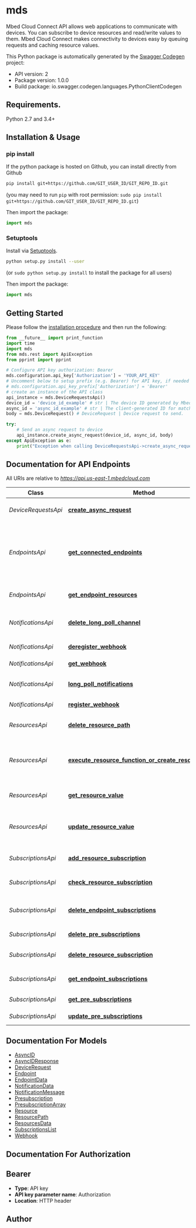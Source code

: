 # mds
Mbed Cloud Connect API allows web applications to communicate with devices. You can subscribe to device resources and read/write values to them. Mbed Cloud Connect makes connectivity to devices easy by queuing requests and caching resource values.

This Python package is automatically generated by the [Swagger Codegen](https://github.com/swagger-api/swagger-codegen) project:

- API version: 2
- Package version: 1.0.0
- Build package: io.swagger.codegen.languages.PythonClientCodegen

## Requirements.

Python 2.7 and 3.4+

## Installation & Usage
### pip install

If the python package is hosted on Github, you can install directly from Github

```sh
pip install git+https://github.com/GIT_USER_ID/GIT_REPO_ID.git
```
(you may need to run `pip` with root permission: `sudo pip install git+https://github.com/GIT_USER_ID/GIT_REPO_ID.git`)

Then import the package:
```python
import mds 
```

### Setuptools

Install via [Setuptools](http://pypi.python.org/pypi/setuptools).

```sh
python setup.py install --user
```
(or `sudo python setup.py install` to install the package for all users)

Then import the package:
```python
import mds
```

## Getting Started

Please follow the [installation procedure](#installation--usage) and then run the following:

```python
from __future__ import print_function
import time
import mds
from mds.rest import ApiException
from pprint import pprint

# Configure API key authorization: Bearer
mds.configuration.api_key['Authorization'] = 'YOUR_API_KEY'
# Uncomment below to setup prefix (e.g. Bearer) for API key, if needed
# mds.configuration.api_key_prefix['Authorization'] = 'Bearer'
# create an instance of the API class
api_instance = mds.DeviceRequestsApi()
device_id = 'device_id_example' # str | The device ID generated by Mbed Cloud.
async_id = 'async_id_example' # str | The client-generated ID for matching the correct response delivered via a notification.
body = mds.DeviceRequest() # DeviceRequest | Device request to send.

try:
    # Send an async request to device
    api_instance.create_async_request(device_id, async_id, body)
except ApiException as e:
    print("Exception when calling DeviceRequestsApi->create_async_request: %s\n" % e)

```

## Documentation for API Endpoints

All URIs are relative to *https://api.us-east-1.mbedcloud.com*

Class | Method | HTTP request | Description
------------ | ------------- | ------------- | -------------
*DeviceRequestsApi* | [**create_async_request**](docs/DeviceRequestsApi.md#create_async_request) | **POST** /v2/device-requests/{device-id} | Send an async request to device
*EndpointsApi* | [**get_connected_endpoints**](docs/EndpointsApi.md#get_connected_endpoints) | **GET** /v2/endpoints | (DEPRECATED) List registered endpoints. The number of returned endpoints is currently limited to 200.
*EndpointsApi* | [**get_endpoint_resources**](docs/EndpointsApi.md#get_endpoint_resources) | **GET** /v2/endpoints/{device-id} | List the resources on an endpoint
*NotificationsApi* | [**delete_long_poll_channel**](docs/NotificationsApi.md#delete_long_poll_channel) | **DELETE** /v2/notification/pull | Delete notification Long Poll channel
*NotificationsApi* | [**deregister_webhook**](docs/NotificationsApi.md#deregister_webhook) | **DELETE** /v2/notification/callback | Delete callback URL
*NotificationsApi* | [**get_webhook**](docs/NotificationsApi.md#get_webhook) | **GET** /v2/notification/callback | Check callback URL
*NotificationsApi* | [**long_poll_notifications**](docs/NotificationsApi.md#long_poll_notifications) | **GET** /v2/notification/pull | Get notifications using Long Poll
*NotificationsApi* | [**register_webhook**](docs/NotificationsApi.md#register_webhook) | **PUT** /v2/notification/callback | Register a callback URL
*ResourcesApi* | [**delete_resource_path**](docs/ResourcesApi.md#delete_resource_path) | **DELETE** /v2/endpoints/{device-id}/{resourcePath} | Delete a resource path
*ResourcesApi* | [**execute_resource_function_or_create_resource_path**](docs/ResourcesApi.md#execute_resource_function_or_create_resource_path) | **POST** /v2/endpoints/{device-id}/{resourcePath} | Execute a function on a Resource or create new Object instance
*ResourcesApi* | [**get_resource_value**](docs/ResourcesApi.md#get_resource_value) | **GET** /v2/endpoints/{device-id}/{resourcePath} | Read from a resource
*ResourcesApi* | [**update_resource_value**](docs/ResourcesApi.md#update_resource_value) | **PUT** /v2/endpoints/{device-id}/{resourcePath} | Write to a resource or use write-attributes for a resource
*SubscriptionsApi* | [**add_resource_subscription**](docs/SubscriptionsApi.md#add_resource_subscription) | **PUT** /v2/subscriptions/{device-id}/{resourcePath} | Subscribe to a resource path
*SubscriptionsApi* | [**check_resource_subscription**](docs/SubscriptionsApi.md#check_resource_subscription) | **GET** /v2/subscriptions/{device-id}/{resourcePath} | Read subscription status
*SubscriptionsApi* | [**delete_endpoint_subscriptions**](docs/SubscriptionsApi.md#delete_endpoint_subscriptions) | **DELETE** /v2/subscriptions/{device-id} | Delete subscriptions from an endpoint
*SubscriptionsApi* | [**delete_pre_subscriptions**](docs/SubscriptionsApi.md#delete_pre_subscriptions) | **DELETE** /v2/subscriptions | Remove pre-subscriptions
*SubscriptionsApi* | [**delete_resource_subscription**](docs/SubscriptionsApi.md#delete_resource_subscription) | **DELETE** /v2/subscriptions/{device-id}/{resourcePath} | Remove a subscription
*SubscriptionsApi* | [**get_endpoint_subscriptions**](docs/SubscriptionsApi.md#get_endpoint_subscriptions) | **GET** /v2/subscriptions/{device-id} | Read endpoints subscriptions
*SubscriptionsApi* | [**get_pre_subscriptions**](docs/SubscriptionsApi.md#get_pre_subscriptions) | **GET** /v2/subscriptions | Get pre-subscriptions
*SubscriptionsApi* | [**update_pre_subscriptions**](docs/SubscriptionsApi.md#update_pre_subscriptions) | **PUT** /v2/subscriptions | Set pre-subscriptions


## Documentation For Models

 - [AsyncID](docs/AsyncID.md)
 - [AsyncIDResponse](docs/AsyncIDResponse.md)
 - [DeviceRequest](docs/DeviceRequest.md)
 - [Endpoint](docs/Endpoint.md)
 - [EndpointData](docs/EndpointData.md)
 - [NotificationData](docs/NotificationData.md)
 - [NotificationMessage](docs/NotificationMessage.md)
 - [Presubscription](docs/Presubscription.md)
 - [PresubscriptionArray](docs/PresubscriptionArray.md)
 - [Resource](docs/Resource.md)
 - [ResourcePath](docs/ResourcePath.md)
 - [ResourcesData](docs/ResourcesData.md)
 - [SubscriptionsList](docs/SubscriptionsList.md)
 - [Webhook](docs/Webhook.md)


## Documentation For Authorization


## Bearer

- **Type**: API key
- **API key parameter name**: Authorization
- **Location**: HTTP header


## Author



